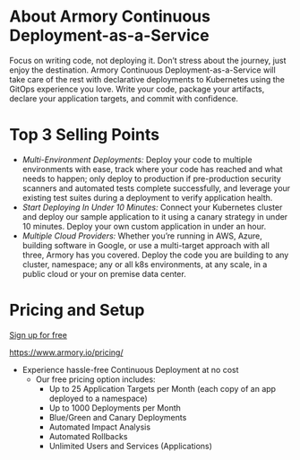 # About Armory Continuous Deployment-as-a-Service
Focus on writing code, not deploying it. Don’t stress about the journey, just enjoy the destination. Armory Continuous Deployment-as-a-Service will take care of the rest with declarative deployments to Kubernetes using the GitOps experience you love. Write your code, package your artifacts, declare your application targets, and commit with confidence. 

# Top 3 Selling Points 

* *Multi-Environment Deployments:* Deploy your code to multiple environments with ease, track where your code has reached and what needs to happen; only deploy to production if pre-production security scanners and automated tests complete successfully, and leverage your existing test suites during a deployment to verify application health.
* *Start Deploying In Under 10 Minutes:* Connect your Kubernetes cluster and deploy our sample application to it using a canary strategy in under 10 minutes. Deploy your own custom application in under an hour.
* *Multiple Cloud Providers:* Whether you’re running in AWS, Azure, building software in Google, or use a multi-target approach with all three, Armory has you covered. Deploy the code you are building to any cluster, namespace; any or all k8s environments, at any scale, in a public cloud or your on premise data center.




# Pricing and Setup
[Sign up for free](http://go.armory.io/signup)

https://www.armory.io/pricing/ 
* Experience hassle-free Continuous Deployment at no cost
  * Our free pricing option includes: 
    * Up to 25 Application Targets per Month (each copy of an app deployed to a namespace)
    * Up to 1000 Deployments per Month
    * Blue/Green and Canary Deployments
    * Automated Impact Analysis
    * Automated Rollbacks
    * Unlimited Users and Services (Applications)
